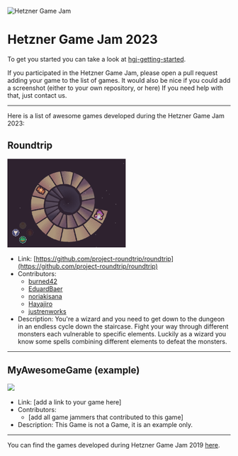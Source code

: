 ![Hetzner Game Jam](images/hetzner_game_jam_logo.svg "Hetzner Game Jam")

# Hetzner Game Jam 2023

To get you started you can take a look at [hgj-getting-started](https://github.com/hetzneronline/hgj-getting-started.git).

If you participated in the Hetzner Game Jam, please open a pull request adding your game to the list of games.
It would also be nice if you could add a screenshot (either to your own repository, or here)
If you need help with that, just contact us.

---

Here is a list of awesome games developed during the Hetzner Game Jam 2023:

Roundtrip
-----------------------

<img src="https://github.com/project-roundtrip/roundtrip/blob/main/assets/screenshots/level.png" height="200">

- Link: [https://github.com/project-roundtrip/roundtrip](https://github.com/project-roundtrip/roundtrip)
- Contributors:
  - [burned42](https://github.com/burned42)
  - [EduardBaer](https://github.com/EduardBaer)
  - [noriakisana](https://github.com/noriakisana)
  - [Hayajiro](https://github.com/Hayajiro)
  - [justrenworks](https://github.com/justrenworks)
- Description: You're a wizard and you need to get down to the dungeon in an endless cycle down the staircase. Fight your way through different monsters each vulnerable to specific elements. Luckily as a wizard you know some spells combining different elements to defeat the monsters.

[comment]: <> (add your game here, you can find an example at the end of this file)

---

MyAwesomeGame (example)
-----------------------

<img src="images/hetzner_game_jam_logo_small.png" height="200">

- Link: [add a link to your game here]
- Contributors:
  - [add all game jammers that contributed to this game]
- Description: This Game is not a Game, it is an example only.

---

You can find the games developed during Hetzner Game Jam 2019 [here](hetzner_game_jam_2019.md).

